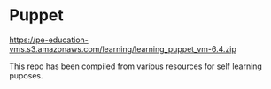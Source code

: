 # Puppet


https://pe-education-vms.s3.amazonaws.com/learning/learning_puppet_vm-6.4.zip

This repo has been compiled from various resources for self learning puposes.
